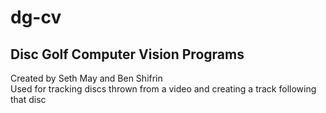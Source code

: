 # dg-cv

## Disc Golf Computer Vision Programs

Created by Seth May and Ben Shifrin  
Used for tracking discs thrown from a video and creating
a track following that disc

